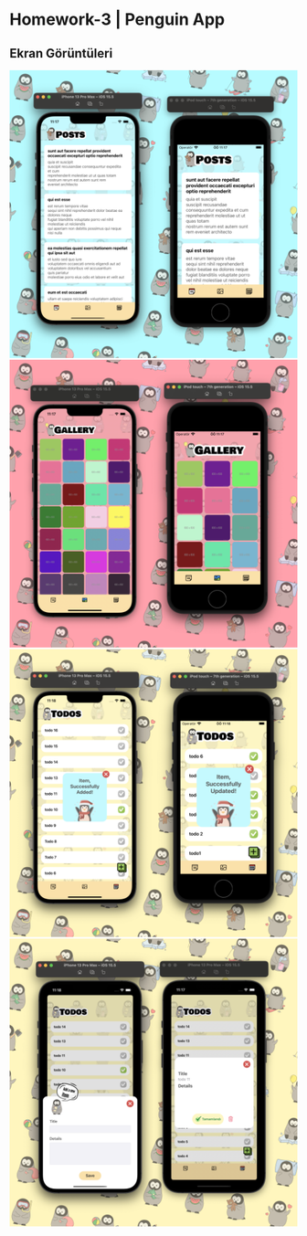 # Homework-3 | Penguin App


## Ekran Görüntüleri
<img src="https://github.com/FMSS-IOS-Patika-Bootcamp/homework-3-sametkoyuncu/blob/main/screenshots/blue%20phone%20bg.png" />
<img src="https://github.com/FMSS-IOS-Patika-Bootcamp/homework-3-sametkoyuncu/blob/main/screenshots/pink%20phone%20bg.png" />
<img src="https://github.com/FMSS-IOS-Patika-Bootcamp/homework-3-sametkoyuncu/blob/main/screenshots/yellow%20phone%20bg%201.png" />
<img src="https://github.com/FMSS-IOS-Patika-Bootcamp/homework-3-sametkoyuncu/blob/main/screenshots/yellow%20phone%20bg%202.png" />

